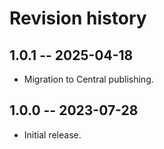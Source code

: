 # Revision history

## 1.0.1  -- 2025-04-18

* Migration to Central publishing.

## 1.0.0  -- 2023-07-28

* Initial release.
